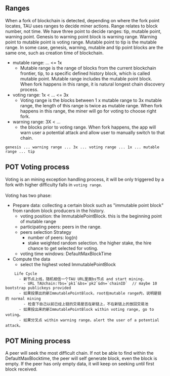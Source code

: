 ## Ranges
When a fork of blockchain is detected, depending on where the fork point locates, TAU uses ranges to decide miner actions. Range relates to block number, not time. We have three point to decide ranges: tip, mutable point, warning point. Genesis to warning point block is warning range. Warning point to mutable point is voting range. Mutable point to tip is the mutable range. In some case, genesis, warning, mutable and tip point blocks are the same one, such as creation time of blockchain. 

* mutable range:  ... <= 1x
   * Mutable range is the range of blocks from the current blockchain frontier, tip, to a specific defined history block, which is called mutable point. Mutable range includes the mutable point block. When fork happens in this range, it is natural longest chain discovery process.  
* voting range:   1x  < ...  <= 3x 
   * Voting range is the blocks between 1 x mutable range to 3x mutable range, the length of this range is twice as mutable range. When fork happens in this range, the miner will go for voting to choose right fork. 
* warning range:  3X  < ...
   * the blocks prior to voting range. When fork happens, the app will warn user a potential attack and allow user to manually switch to that chain. 
```
genesis ... warning range ... 3x ... voting range ... 1x ... mutable range ... tip
```
## POT Voting process
Voting is an mining exception handling process, it will be only triggered by a fork with higher difficulty falls in `voting range`.  <br><br>
Voting has two phase: 
* Prepare data: collecting a certain block such as "immutable point block" from random block producers in the history.
   - voting position: the ImmutablePointBlock. this is the beginning point of mutable range
   - participating peers: peers in the  range.
   - peers selection Strategy
      * number of peers:  log(n)
      * stake weighted random selection. the higher stake, the hire chance to get selected for voting.
   - voting time windows: DefaultMaxBlockTime
* Compute the data 
   - select the highest voted ImmutablePointBlock
```
    Life Cycle
      - 新节点上线，随机相信一个TAU URL里面bs节点 and start mining.
        - URL TAUchain:?bs=`pk1`&bs=`pk2`&dn=`chainID`  // maybe 10 bootstrap publickeys provided
      - 如果投票出的新ImmutablePointBlock，root在mutable range内，说明是链的 normal mining
        - 检查下自己以前已经上链的交易是否在新链上，不在新链上的放回交易池
      - 如果投出来的新ImmutablePointBlock within voting range, go to voting。
      - 如果分叉点 within warning range，alert the user of a potential attack。
```
## POT Mining process
A peer will seek the most difficult chain. If not be able to find within the DefaultMaxBlocktime, the peer will self generate block, even the block is empty. 
If the peer has only empty data, it will keep on seeking until first block received. 

